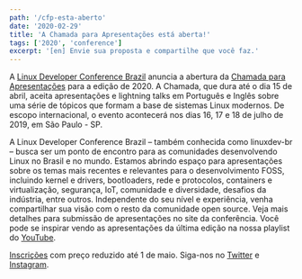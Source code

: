 ```yaml
---
path: '/cfp-esta-aberto'
date: '2020-02-29'
title: 'A Chamada para Apresentações está aberta!'
tags: ['2020', 'conference']
excerpt: '[en] Envie sua proposta e compartilhe que você faz.'
---
```


A [Linux Developer Conference Brazil](https://linuxdev-br.net/) anuncia a abertura da [Chamada para Apresentações](https://program.linuxdev-br.net/2020/cfp) para a edição de 2020. A Chamada, que dura até o dia 15 de abril, aceita apresentações e lightning talks em Português e Inglês sobre uma série de tópicos que formam a base de sistemas Linux modernos. De escopo internacional, o evento acontecerá nos dias 16, 17 e 18 de julho de 2019, em São Paulo - SP.

A Linux Developer Conference Brazil – também conhecida como linuxdev-br – busca ser um ponto de encontro para as comunidades desenvolvendo Linux no Brasil e no mundo. Estamos abrindo espaço para apresentações sobre os temas mais recentes e relevantes para o desenvolvimento FOSS, incluindo kernel e drivers, bootloaders, rede e protocolos, containers e virtualização, segurança, IoT, comunidade e diversidade, desafios da indústria, entre outros. Independente do seu nível e experiência, venha compartilhar sua visão com o resto da comunidade open source. Veja mais detalhes para submissão de apresentações no site da conferência. Você pode se inspirar vendo as apresentações da última edição na nossa playlist do [YouTube](https://www.youtube.com/playlist?list=PLswkdXczmU4CtNV5oSeXCjZ-U7lB2yYlE).

[Inscrições](https://www.eventbrite.com.br/e/linuxdev-br-2020-registration-90329260249?aff=site) com preço reduzido até 1 de maio. Siga-nos no [Twitter](https://twitter.com/linuxdevbr) e [Instagram](https://www.instagram.com/linuxdevbr).




